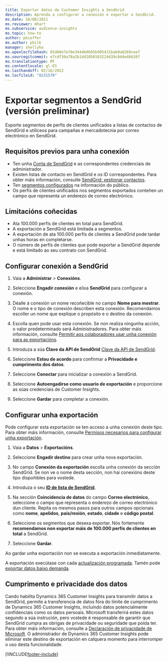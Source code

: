 ```yaml
---
title: Exportar datos de Customer Insights a SendGrid
description: Aprenda a configurar a conexión e exportar a SendGrid.
ms.date: 10/08/2021
ms.reviewer: mhart
ms.subservice: audience-insights
ms.topic: how-to
author: pkieffer
ms.author: philk
manager: shellyha
ms.openlocfilehash: 65d60e7e70e3444b0695b905431bab9a0269ceef
ms.sourcegitcommit: e7cdf36a78a2b1dd2850183224d39c8dde46b26f
ms.translationtype: MT
ms.contentlocale: gl-ES
ms.lasthandoff: 02/16/2022
ms.locfileid: "8231570"
---
```

# <a name="export-segments-to-sendgrid-preview"></a>Exportar segmentos a SendGrid (versión preliminar)

Exporte segmentos de perfís de clientes unificados a listas de contactos de SendGrid e utilíceos para campañas e mercadotecnia por correo electrónico en SendGrid. 

## <a name="prerequisites-for-a-connection"></a>Requisitos previos para unha conexión

-   Ten unha [Conta de SendGrid](https://sendgrid.com/) e as correspondentes credenciais de administrador.
-   Existen listas de contacto en SendGrid e os ID correspondentes. Para obter máis información, consulte [SendGrid: xestionar contactos](https://sendgrid.com/docs/ui/managing-contacts/create-and-manage-contacts/#manage-contacts).
-   Ten [segmentos configurados](segments.md) na información do público.
-   Os perfís de clientes unificados nos segmentos exportados conteñen un campo que representa un enderezo de correo electrónico.

## <a name="known-limitations"></a>Limitacións coñecidas

- Ata 100.000 perfís de clientes en total para SendGrid.
- A exportación a SendGrid está limitada a segmentos.
- A exportación de ata 100.000 perfís de clientes a SendGrid pode tardar unhas horas en completarse. 
- O número de perfís de clientes que pode exportar a SendGrid depende e está limitado ao seu contrato con SendGrid.

## <a name="set-up-connection-to-sendgrid"></a>Configurar conexión a SendGrid

1. Vaia a **Administrar** > **Conexións**.

1. Seleccione **Engadir conexión** e elixa **SendGrid** para configurar a conexión.

1. Déalle á conexión un nome recoñecible no campo **Nome para mostrar**. O nome e o tipo de conexión describen esta conexión. Recomendamos escoller un nome que explique o propósito e o destino da conexión.

1. Escolla quen pode usar esta conexión. Se non realiza ningunha acción, o valor predeterminado será Administradores. Para obter máis información, consulte [Permitir aos colaboradores usar unha conexión para as exportacións](connections.md#allow-contributors-to-use-a-connection-for-exports).

1. Introduza a súa **Clave da API de SendGrid** [Clave da API de SendGrid](https://sendgrid.com/docs/ui/account-and-settings/api-keys/).

1. Seleccione **Estou de acordo** para confirmar a **Privacidade e cumprimento dos datos**.

1. Seleccione **Conectar** para inicializar a conexión a SendGrid.

1. Seleccione **Autoengadirse como usuario de exportación** e proporcione as súas credenciais de Customer Insights.

1. Seleccione **Gardar** para completar a conexión.

## <a name="configure-an-export"></a>Configurar unha exportación

Pode configurar esta exportación se ten acceso a unha conexión deste tipo. Para obter máis información, consulte [Permisos necesarios para configurar unha exportación](export-destinations.md#set-up-a-new-export).

1. Vaia a **Datos** > **Exportacións**.

1. Seleccione **Engadir destino** para crear unha nova exportación.

1. No campo **Conexión da exportación** escolla unha conexión da sección SendGrid. Se non ve o nome desta sección, non hai conexións deste tipo dispoñibles para vostede.

1. Introduza o seu **[ID de lista de SendGrid](https://sendgrid.com/docs/ui/managing-contacts/create-and-manage-contacts/#manage-contacts)**.

1. Na sección **Coincidencia de datos** do campo **Correo electrónico**, seleccione o campo que representa o enderezo de correo electrónico dun cliente. Repita os mesmos pasos para outros campos opcionais como **nome**, **apelidos**, **país/rexión**, **estado**, **cidade** e **código postal**.

1. Seleccione os segmentos que desexa exportar. Nós fortemente **recomendamos non exportar máis de 100.000 perfís de clientes en total** a SendGrid. 

1. Seleccione **Gardar**.

Ao gardar unha exportación non se executa a exportación inmediatamente.

A exportación execútase con cada [actualización programada](system.md#schedule-tab). Tamén pode [exportar datos baixo demanda](export-destinations.md#run-exports-on-demand). 

## <a name="data-privacy-and-compliance"></a>Cumprimento e privacidade dos datos

Cando habilita Dynamics 365 Customer Insights para transmitir datos a SendGrid, permite a transferencia de datos fóra do límite de cumprimento de Dynamics 365 Customer Insights, incluíndo datos potencialmente confidenciais como os datos persoais. Microsoft transferirá estes datos segundo a súa instrución, pero vostede é responsable de garantir que SendGrid cumpra as obrigas de privacidade ou seguridade que poida ter. Para obter máis información, consulte a [Declaración de privacidade de Microsoft](https://go.microsoft.com/fwlink/?linkid=396732).
O administrador de Dynamics 365 Customer Insights pode eliminar este destino de exportación en calquera momento para interromper o uso desta funcionalidade.


[!INCLUDE[footer-include](../includes/footer-banner.md)]
